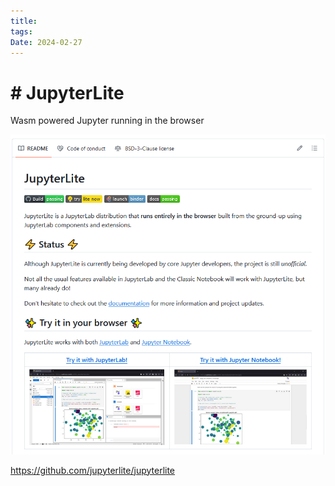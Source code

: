 ```yaml
---
title: 
tags: 
Date: 2024-02-27
---
```


# # JupyterLite

Wasm powered Jupyter running in the browser


![](../_asset/2024-02-27_jupyterLite_image_1.png)


https://github.com/jupyterlite/jupyterlite
